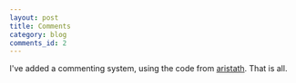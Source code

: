 ```yaml
---
layout: post
title: Comments
category: blog
comments_id: 2
---
```


I've added a commenting system, using the code from
[aristath](https://aristath.github.io/blog/static-site-comments-using-github-issues-api).
That is all.
